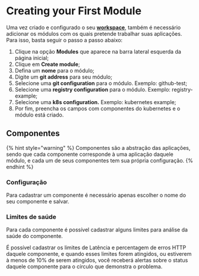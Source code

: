 # Creating your First Module

Uma vez criado e configurado o seu [**workspace**](https://docs.charlescd.io/primeiros-passsos/definindo-workspace), também é necessário adicionar os módulos com os quais pretende trabalhar suas aplicações. Para isso, basta seguir o passo a passo abaixo:

1. Clique na opção **Modules** que aparece na barra lateral esquerda da página inicial; 
2. Clique em **Create module**;
3. Defina um **nome** para o módulo;
4. Digite um **git address** para seu módulo;
5. Selecione uma **git configuration** para o módulo. Exemplo: github-test;
6. Selecione uma **registry configuration** para o módulo. Exemplo: registry-example;
7. Selecione uma **k8s configuration.** Exemplo: kubernetes example;
8. Por fim, preencha os campos com componentes do kubernetes e o módulo está criado.

## Componentes 

{% hint style="warning" %}
Componentes são a abstração das aplicações, sendo que cada componente corresponde à uma aplicação daquele módulo, e cada um de seus componentes tem sua própria configuração.
{% endhint %}

### Configuração

Para cadastrar um componente é necessário apenas escolher o nome do seu componente e salvar.

### Limites de saúde

Para cada componente é possível cadastrar alguns limites para análise da saúde do componente. 

É possível cadastrar os limites de Latência e percentagem de erros HTTP daquele componente, e quando esses limites forem atingidos, ou estiverem à menos de 10% de serem atingidos, você receberá alertas sobre o status daquele componente para o círculo que demonstra o problema.


